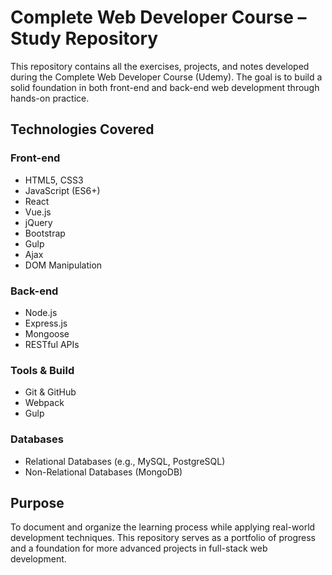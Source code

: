 <h1 class="code-line" data-line-start=0 data-line-end=1 ><a id="Complete_Web_Developer_Course__Study_Repository_0"></a>Complete Web Developer Course – Study Repository</h1>
<p class="has-line-data" data-line-start="1" data-line-end="2">This repository contains all the exercises, projects, and notes developed during the Complete Web Developer Course (Udemy). The goal is to build a solid foundation in both front-end and back-end web development through hands-on practice.</p>
<h2 class="code-line" data-line-start=3 data-line-end=4 ><a id="Technologies_Covered_3"></a>Technologies Covered</h2>
<h3 class="code-line" data-line-start=4 data-line-end=5 ><a id="Frontend_4"></a>Front-end</h3>
<ul>
<li class="has-line-data" data-line-start="5" data-line-end="6">HTML5, CSS3</li>
<li class="has-line-data" data-line-start="6" data-line-end="7">JavaScript (ES6+)</li>
<li class="has-line-data" data-line-start="7" data-line-end="8">React</li>
<li class="has-line-data" data-line-start="8" data-line-end="9">Vue.js</li>
<li class="has-line-data" data-line-start="9" data-line-end="10">jQuery</li>
<li class="has-line-data" data-line-start="10" data-line-end="11">Bootstrap</li>
<li class="has-line-data" data-line-start="11" data-line-end="12">Gulp</li>
<li class="has-line-data" data-line-start="12" data-line-end="13">Ajax</li>
<li class="has-line-data" data-line-start="13" data-line-end="15">DOM Manipulation</li>
</ul>
<h3 class="code-line" data-line-start=15 data-line-end=16 ><a id="Backend_15"></a>Back-end</h3>
<ul>
<li class="has-line-data" data-line-start="16" data-line-end="17">Node.js</li>
<li class="has-line-data" data-line-start="17" data-line-end="18">Express.js</li>
<li class="has-line-data" data-line-start="18" data-line-end="19">Mongoose</li>
<li class="has-line-data" data-line-start="19" data-line-end="21">RESTful APIs</li>
</ul>
<h3 class="code-line" data-line-start=21 data-line-end=22 ><a id="Tools__Build_21"></a>Tools &amp; Build</h3>
<ul>
<li class="has-line-data" data-line-start="22" data-line-end="23">Git &amp; GitHub</li>
<li class="has-line-data" data-line-start="23" data-line-end="24">Webpack</li>
<li class="has-line-data" data-line-start="24" data-line-end="26">Gulp</li>
</ul>
<h3 class="code-line" data-line-start=26 data-line-end=27 ><a id="Databases_26"></a>Databases</h3>
<ul>
<li class="has-line-data" data-line-start="27" data-line-end="28">Relational Databases (e.g., MySQL, PostgreSQL)</li>
<li class="has-line-data" data-line-start="28" data-line-end="30">Non-Relational Databases (MongoDB)</li>
</ul>
<h2 class="code-line" data-line-start=30 data-line-end=31 ><a id="Purpose_30"></a>Purpose</h2>
<p class="has-line-data" data-line-start="31" data-line-end="32">To document and organize the learning process while applying real-world development techniques. This repository serves as a portfolio of progress and a foundation for more advanced projects in full-stack web development.</p>
